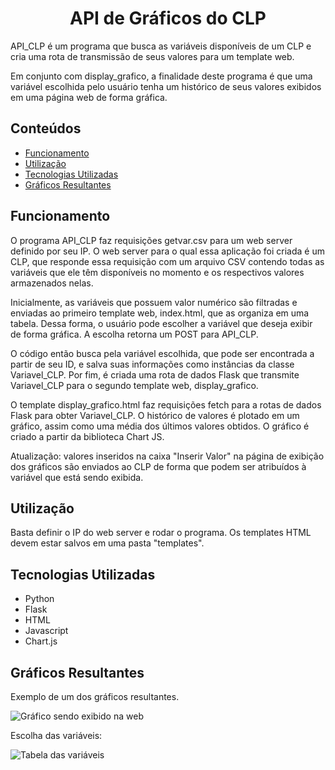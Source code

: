 <h1 align="center"> API de Gráficos do CLP </h1>

<p>API_CLP é um programa que busca as variáveis disponíveis de um CLP e cria uma rota de transmissão de seus valores para um template web.</p>
<p>Em conjunto com display_grafico, a finalidade deste programa é que uma variável escolhida pelo usuário tenha um histórico de seus valores exibidos em uma página web de forma gráfica.</p>

<h2>Conteúdos</h2>
  <ul>
    <li><a href="#Funcionamento">Funcionamento</a></li>
    <li><a href="#Utilização">Utilização</a></li>
    <li><a href="#Tecnologias Utilizadas">Tecnologias Utilizadas</a></li>
    <li><a href="#Gráficos Resultantes">Gráficos Resultantes</a></li>
  </ul>

<h2>Funcionamento</h2>
<p>O programa API_CLP faz requisições getvar.csv para um web server definido por seu IP. O web server para o qual essa aplicação foi criada é um CLP, que responde essa requisição com um arquivo CSV contendo todas as variáveis que ele têm disponíveis no momento e os respectivos valores armazenados nelas. 

Inicialmente, as variáveis que possuem valor numérico são filtradas e enviadas ao primeiro template web, index.html, que as organiza em uma tabela. Dessa forma, o usuário pode escolher a variável que deseja exibir de forma gráfica. A escolha retorna um POST para API_CLP.

O código então busca pela variável escolhida, que pode ser encontrada a partir de seu ID, e salva suas informações como instâncias da classe Variavel_CLP. Por fim, é criada uma rota de dados Flask que transmite Variavel_CLP para o segundo template web, display_grafico.

O template display_grafico.html faz requisições fetch para a rotas de dados Flask para obter Variavel_CLP. O histórico de valores é plotado em um gráfico, assim como uma média dos últimos valores obtidos. O gráfico é criado a partir da biblioteca Chart JS.

Atualização: valores inseridos na caixa "Inserir Valor" na página de exibição dos gráficos são enviados ao CLP de forma que podem ser atribuídos à variável que está sendo exibida.</p>

<h2>Utilização</h2>
   <p>Basta definir o IP do web server e rodar o programa. Os templates HTML devem estar salvos em uma pasta "templates".</p>

<h2>Tecnologias Utilizadas</h2>
<ul>
  <li>Python</li>
  <li>Flask</li>
  <li>HTML</li>
  <li>Javascript</li>
  <li>Chart.js</li>
</ul>

<h2>Gráficos Resultantes</h2>
  <p>Exemplo de um dos gráficos resultantes.</p>
  <img src="https://github.com/GustavoPellanda/API_Graficos_CLP/assets/129123498/8809b71f-c98b-4bb2-bc06-46aa03011b21" alt="Gráfico sendo exibido na web">
  <p>Escolha das variáveis:</p>
  <img src="https://github.com/GustavoPellanda/API_Graficos_CLP/assets/129123498/58132ae6-a842-4084-be35-1d431bd4ebf9" alt="Tabela das variáveis">

